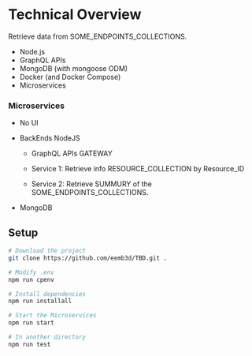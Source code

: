 # Technical Overview

Retrieve data from SOME_ENDPOINTS_COLLECTIONS.

- Node.js
- GraphQL APIs
- MongoDB (with mongoose ODM)
- Docker (and Docker Compose)
- Microservices

### Microservices

- No UI

- BackEnds NodeJS

  - GraphQL APIs GATEWAY

  - Service 1: Retrieve info RESOURCE_COLLECTION by Resource_ID

  - Service 2: Retrieve SUMMURY of the SOME_ENDPOINTS_COLLECTIONS.

- MongoDB

## Setup

```sh
# Download the project
git clone https://github.com/eemb3d/TBD.git .

# Modify .env
npm run cpenv

# Install dependencies
npm run installall

# Start the Microservices
npm run start

# In another directory
npm run test

```
